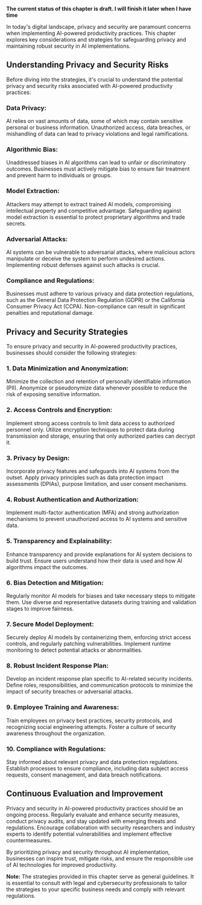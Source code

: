 **The current status of this chapter is draft. I will finish it later when I have time**

In today's digital landscape, privacy and security are paramount concerns when implementing AI-powered productivity practices. This chapter explores key considerations and strategies for safeguarding privacy and maintaining robust security in AI implementations.

Understanding Privacy and Security Risks
----------------------------------------

Before diving into the strategies, it's crucial to understand the potential privacy and security risks associated with AI-powered productivity practices:

### Data Privacy:

AI relies on vast amounts of data, some of which may contain sensitive personal or business information. Unauthorized access, data breaches, or mishandling of data can lead to privacy violations and legal ramifications.

### Algorithmic Bias:

Unaddressed biases in AI algorithms can lead to unfair or discriminatory outcomes. Businesses must actively mitigate bias to ensure fair treatment and prevent harm to individuals or groups.

### Model Extraction:

Attackers may attempt to extract trained AI models, compromising intellectual property and competitive advantage. Safeguarding against model extraction is essential to protect proprietary algorithms and trade secrets.

### Adversarial Attacks:

AI systems can be vulnerable to adversarial attacks, where malicious actors manipulate or deceive the system to perform undesired actions. Implementing robust defenses against such attacks is crucial.

### Compliance and Regulations:

Businesses must adhere to various privacy and data protection regulations, such as the General Data Protection Regulation (GDPR) or the California Consumer Privacy Act (CCPA). Non-compliance can result in significant penalties and reputational damage.

Privacy and Security Strategies
-------------------------------

To ensure privacy and security in AI-powered productivity practices, businesses should consider the following strategies:

### 1. Data Minimization and Anonymization:

Minimize the collection and retention of personally identifiable information (PII). Anonymize or pseudonymize data whenever possible to reduce the risk of exposing sensitive information.

### 2. Access Controls and Encryption:

Implement strong access controls to limit data access to authorized personnel only. Utilize encryption techniques to protect data during transmission and storage, ensuring that only authorized parties can decrypt it.

### 3. Privacy by Design:

Incorporate privacy features and safeguards into AI systems from the outset. Apply privacy principles such as data protection impact assessments (DPIAs), purpose limitation, and user consent mechanisms.

### 4. Robust Authentication and Authorization:

Implement multi-factor authentication (MFA) and strong authorization mechanisms to prevent unauthorized access to AI systems and sensitive data.

### 5. Transparency and Explainability:

Enhance transparency and provide explanations for AI system decisions to build trust. Ensure users understand how their data is used and how AI algorithms impact the outcomes.

### 6. Bias Detection and Mitigation:

Regularly monitor AI models for biases and take necessary steps to mitigate them. Use diverse and representative datasets during training and validation stages to improve fairness.

### 7. Secure Model Deployment:

Securely deploy AI models by containerizing them, enforcing strict access controls, and regularly patching vulnerabilities. Implement runtime monitoring to detect potential attacks or abnormalities.

### 8. Robust Incident Response Plan:

Develop an incident response plan specific to AI-related security incidents. Define roles, responsibilities, and communication protocols to minimize the impact of security breaches or adversarial attacks.

### 9. Employee Training and Awareness:

Train employees on privacy best practices, security protocols, and recognizing social engineering attempts. Foster a culture of security awareness throughout the organization.

### 10. Compliance with Regulations:

Stay informed about relevant privacy and data protection regulations. Establish processes to ensure compliance, including data subject access requests, consent management, and data breach notifications.

Continuous Evaluation and Improvement
-------------------------------------

Privacy and security in AI-powered productivity practices should be an ongoing process. Regularly evaluate and enhance security measures, conduct privacy audits, and stay updated with emerging threats and regulations. Encourage collaboration with security researchers and industry experts to identify potential vulnerabilities and implement effective countermeasures.

By prioritizing privacy and security throughout AI implementation, businesses can inspire trust, mitigate risks, and ensure the responsible use of AI technologies for improved productivity.

**Note:** The strategies provided in this chapter serve as general guidelines. It is essential to consult with legal and cybersecurity professionals to tailor the strategies to your specific business needs and comply with relevant regulations.
